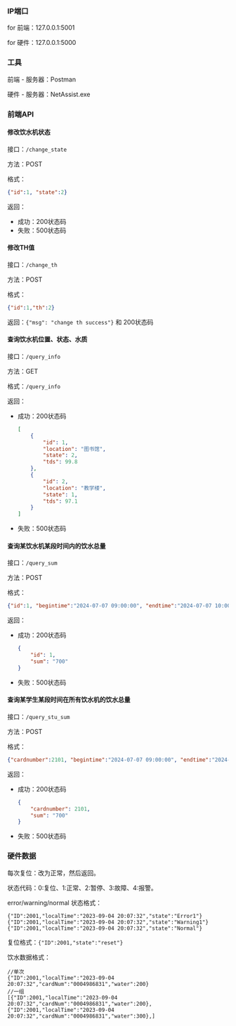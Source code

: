 ### IP端口

for 前端：127.0.0.1:5001

for 硬件：127.0.0.1:5000

### 工具

前端 - 服务器：Postman

硬件 - 服务器：NetAssist.exe

### 前端API

#### 修改饮水机状态

 接口：`/change_state`

方法：POST

格式：

```json
{"id":1, "state":2}
```

返回：

- 成功：200状态码
- 失败：500状态码

#### 修改TH值

接口：`/change_th`

方法：POST

格式：

```json
{"id":1,"th":2}
```

返回：`{"msg": "change th success"}` 和 200状态码

#### 查询饮水机位置、状态、水质

接口：`/query_info`

方法：GET

格式：`/query_info`

返回：

- 成功：200状态码

  ```json
  [
      {
          "id": 1,
          "location": "图书馆",
          "state": 2,
          "tds": 99.8
      },
      {
          "id": 2,
          "location": "教学楼",
          "state": 1,
          "tds": 97.1
      }
  ]
  ```

- 失败：500状态码

#### 查询某饮水机某段时间内的饮水总量

接口：`/query_sum`

方法：POST

格式：

```json
{"id":1, "begintime":"2024-07-07 09:00:00", "endtime":"2024-07-07 10:00:00"}
```

返回：

- 成功：200状态码

  ```json
  {
      "id": 1,
      "sum": "700"
  }
  ```

- 失败：500状态码

#### 查询某学生某段时间在所有饮水机的饮水总量

接口：`/query_stu_sum`

方法：POST

格式：

```json
{"cardnumber":2101, "begintime":"2024-07-07 09:00:00", "endtime":"2024-07-07 10:00:00"}
```

返回：

- 成功：200状态码

  ```json
  {
      "cardnumber": 2101,
      "sum": "700"
  }
  ```

- 失败：500状态码

### 硬件数据

每次复位：改为正常，然后返回。

状态代码：0:复位、1:正常、2:暂停、3:故障、4:报警。

error/warning/normal 状态格式：

```
{"ID":2001,"localTime":"2023-09-04 20:07:32","state":"Error1"}
{"ID":2001,"localTime":"2023-09-04 20:07:32","state":"Warning1"}
{"ID":2001,"localTime":"2023-09-04 20:07:32","state":"Normal"}
```

复位格式：`{"ID":2001,"state":"reset"}`

饮水数据格式：
```
//单次
{"ID":2001,"localTime":"2023-09-04 20:07:32","cardNum":"0004986831","water":200}
//一组
[{"ID":2001,"localTime":"2023-09-04 20:07:32","cardNum":"0004986831","water":200},{"ID":2001,"localTime":"2023-09-04 20:07:32","cardNum":"0004986831","water":300},]
```



